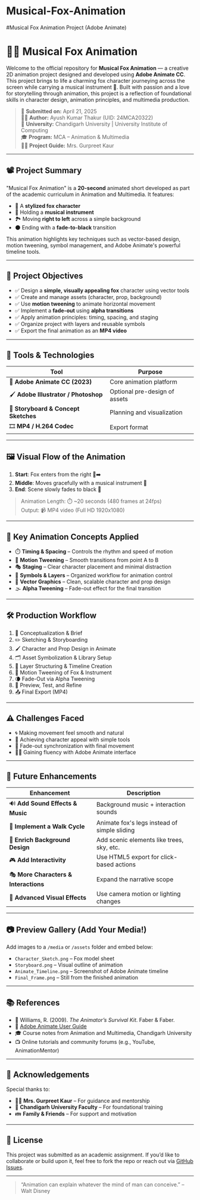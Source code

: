 # Musical-Fox-Animation
#Musical Fox Animation Project (Adobe Animate)

# 🦊🎵 Musical Fox Animation

Welcome to the official repository for **Musical Fox Animation** — a creative 2D animation project designed and developed using **Adobe Animate CC**. This project brings to life a charming fox character journeying across the screen while carrying a musical instrument 🎷. Built with passion and a love for storytelling through animation, this project is a reflection of foundational skills in character design, animation principles, and multimedia production.

> 📅 **Submitted on:** April 21, 2025  
> 👨‍🎓 **Author:** Ayush Kumar Thakur (UID: 24MCA20322)  
> 🏫 **University:** Chandigarh University | University Institute of Computing  
> 🎓 **Program:** MCA – Animation & Multimedia  
> 🧑‍🏫 **Project Guide:** Mrs. Gurpreet Kaur  

---

## 📽️ Project Summary

"Musical Fox Animation" is a **20-second** animated short developed as part of the academic curriculum in Animation and Multimedia. It features:

- 🎨 A **stylized fox character**
- 🎸 Holding a **musical instrument**
- 🏞️ Moving **right to left** across a simple background
- 🌑 Ending with a **fade-to-black** transition

This animation highlights key techniques such as vector-based design, motion tweening, symbol management, and Adobe Animate's powerful timeline tools.

---

## 🎯 Project Objectives

- ✅ Design a **simple, visually appealing fox** character using vector tools
- ✅ Create and manage assets (character, prop, background)
- ✅ Use **motion tweening** to animate horizontal movement
- ✅ Implement a **fade-out** using **alpha transitions**
- ✅ Apply animation principles: timing, spacing, and staging
- ✅ Organize project with layers and reusable symbols
- ✅ Export the final animation as an **MP4 video**

---

## 🔧 Tools & Technologies

| Tool | Purpose |
|------|---------|
| 🧩 **Adobe Animate CC (2023)** | Core animation platform |
| 🖌️ **Adobe Illustrator / Photoshop** | Optional pre-design of assets |
| 🧠 **Storyboard & Concept Sketches** | Planning and visualization |
| 🎞️ **MP4 / H.264 Codec** | Export format |

---

## 🖼️ Visual Flow of the Animation

1. **Start**: Fox enters from the right 🦊➡️
2. **Middle**: Moves gracefully with a musical instrument 🎼
3. **End**: Scene slowly fades to black 🖤

> Animation Length: ⏱️ ~20 seconds (480 frames at 24fps)  
> Output: 📹 MP4 video (Full HD 1920x1080)

---

## 🧠 Key Animation Concepts Applied

- ⏱️ **Timing & Spacing** – Controls the rhythm and speed of motion
- 🔄 **Motion Tweening** – Smooth transitions from point A to B
- 🎭 **Staging** – Clear character placement and minimal distraction
- 🧰 **Symbols & Layers** – Organized workflow for animation control
- 🎨 **Vector Graphics** – Clean, scalable character and prop design
- 🌫️ **Alpha Tweening** – Fade-out effect for the final transition

---

## 🛠️ Production Workflow

1. 🧠 Conceptualization & Brief
2. ✏️ Sketching & Storyboarding
3. 🖌️ Character and Prop Design in Animate
4. 🗂️ Asset Symbolization & Library Setup
5. 🧱 Layer Structuring & Timeline Creation
6. 🔄 Motion Tweening of Fox & Instrument
7. 🌘 Fade-Out via Alpha Tweening
8. 🧪 Preview, Test, and Refine
9. 📤 Final Export (MP4)

---

## ⚠️ Challenges Faced

- 🌀 Making movement feel smooth and natural
- 🎨 Achieving character appeal with simple tools
- 🧩 Fade-out synchronization with final movement
- 🧑‍💻 Gaining fluency with Adobe Animate interface

---

## 🔮 Future Enhancements

| Enhancement | Description |
|-------------|-------------|
| 🔊 **Add Sound Effects & Music** | Background music + interaction sounds |
| 🚶 **Implement a Walk Cycle** | Animate fox's legs instead of simple sliding |
| 🌄 **Enrich Background Design** | Add scenic elements like trees, sky, etc. |
| 🎮 **Add Interactivity** | Use HTML5 export for click-based actions |
| 🎭 **More Characters & Interactions** | Expand the narrative scope |
| 🌈 **Advanced Visual Effects** | Use camera motion or lighting changes |

---

## 📷 Preview Gallery (Add Your Media!)

Add images to a `/media` or `/assets` folder and embed below:

- `Character_Sketch.png` – Fox model sheet  
- `Storyboard.png` – Visual outline of animation  
- `Animate_Timeline.png` – Screenshot of Adobe Animate timeline  
- `Final_Frame.png` – Still from the finished animation

---

## 📚 References

- 📘 Williams, R. (2009). *The Animator’s Survival Kit*. Faber & Faber.  
- 📖 [Adobe Animate User Guide](https://helpx.adobe.com/animate/user-guide.html)  
- 🎓 Course notes from Animation and Multimedia, Chandigarh University  
- 📺 Online tutorials and community forums (e.g., YouTube, AnimationMentor)

---

## 🙌 Acknowledgements

Special thanks to:

- 👩‍🏫 **Mrs. Gurpreet Kaur** – For guidance and mentorship  
- 🏫 **Chandigarh University Faculty** – For foundational training  
- 👪 **Family & Friends** – For support and motivation

---

## 📝 License

This project was submitted as an academic assignment. If you’d like to collaborate or build upon it, feel free to fork the repo or reach out via [GitHub Issues](#).

---

> “Animation can explain whatever the mind of man can conceive.” – Walt Disney


